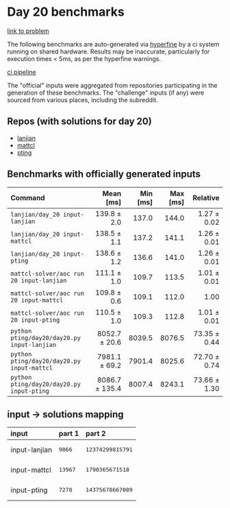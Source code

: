 # Day 20 benchmarks

[link to problem](http://adventofcode.com/2022/day/20)

The following benchmarks are auto-generated via [hyperfine](https://github.com/sharkdp/hyperfine) by a ci system running on shared hardware. Results may be inaccurate, particularly for execution times < 5ms, as per the hyperfine warnings.

[ci pipeline](http://ci.papercode.net:8080/teams/aoc2022/pipelines/aoc-compare-2022)

The "official" inputs were aggregated from repositories participating in the generation of these benchmarks. The "challenge" inputs (if any) were sourced from various places, including the subreddit.

## Repos (with solutions for day 20)


- [lanjian](https://github.com/LanJian/aoc-2022)
- [mattcl](https://github.com/mattcl/aoc2022)
- [pting](https://github.com/pting/aoc2022)

## Benchmarks with officially generated inputs
| Command | Mean [ms] | Min [ms] | Max [ms] | Relative |
|:---|---:|---:|---:|---:|
| `lanjian/day_20 input-lanjian` | 139.8 ± 2.0 | 137.0 | 144.0 | 1.27 ± 0.02 |
| `lanjian/day_20 input-mattcl` | 138.5 ± 1.1 | 137.2 | 141.1 | 1.26 ± 0.01 |
| `lanjian/day_20 input-pting` | 138.6 ± 1.2 | 136.6 | 141.0 | 1.26 ± 0.01 |
| `mattcl-solver/aoc run 20 input-lanjian` | 111.1 ± 1.0 | 109.7 | 113.5 | 1.01 ± 0.01 |
| `mattcl-solver/aoc run 20 input-mattcl` | 109.8 ± 0.6 | 109.1 | 112.0 | 1.00 |
| `mattcl-solver/aoc run 20 input-pting` | 110.5 ± 1.0 | 109.3 | 112.8 | 1.01 ± 0.01 |
| `python pting/day20/day20.py input-lanjian` | 8052.7 ± 20.6 | 8039.5 | 8076.5 | 73.35 ± 0.44 |
| `python pting/day20/day20.py input-mattcl` | 7981.1 ± 69.2 | 7901.4 | 8025.6 | 72.70 ± 0.74 |
| `python pting/day20/day20.py input-pting` | 8086.7 ± 135.4 | 8007.4 | 8243.1 | 73.66 ± 1.30 |

## input -> solutions mapping
|input|part 1|part 2|
|:---|:---|:---|
|input-lanjian|<pre>9866</pre>|<pre>12374299815791</pre>|
|input-mattcl|<pre>13967</pre>|<pre>1790365671518</pre>|
|input-pting|<pre>7278</pre>|<pre>14375678667089</pre>|
